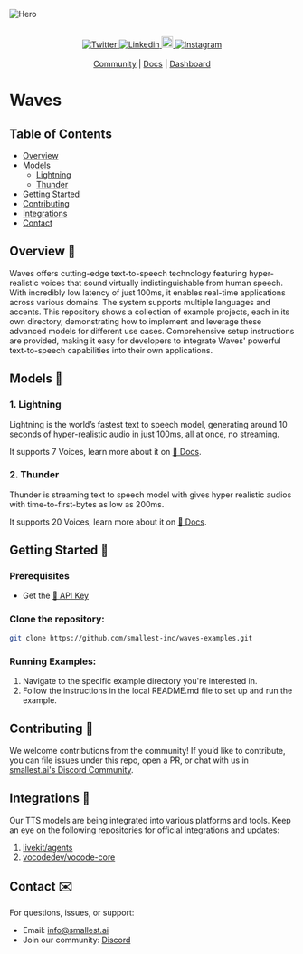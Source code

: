 ![Hero](https://github.com/user-attachments/assets/62b37e52-0e38-4c86-9515-879e43769723)   
<br>  
<div align="center">
  <a href="https://twitter.com/smallest_AI">
    <img src="https://img.shields.io/twitter/url/https/twitter.com/smallest_AI.svg?style=social&label=Follow%20smallest_AI" alt="Twitter">
  </a>
  <a href="https://www.linkedin.com/company/smallest">
    <img src="https://img.shields.io/badge/LinkedIn-Connect-blue" alt="Linkedin">
  </a>
  <a href="https://www.youtube.com/@smallest_ai">
    <img src="https://img.shields.io/static/v1?message=smallest_ai&logo=youtube&label=&color=FF0000&logoColor=white&labelColor=&style=for-the-badge" height=20 alt="Youtube">
  </a>
  <a href="https://www.instagram.com/smallest.ai/">
    <img src="https://img.shields.io/badge/Instagram-Follow-E4405F?style=social&logo=instagram" alt="Instagram">
  </a>
</div>
<br>  
<div align="center">
  <a href="https://discord.gg/Ub25S48hSf">Community</a> | 
  <a href="https://waves-docs.smallest.ai/">Docs</a> | 
  <a href="https://waves.smallest.ai/">Dashboard</a>
</div>

#  Waves


## Table of Contents  
- [Overview](#overview-)
- [Models](#models-)
    - [Lightning](#1-lightning)
    - [Thunder](#2-thunder)
- [Getting Started](#getting-started-)
- [Contributing](#contributing-)
- [Integrations](#integrations-)
- [Contact](#contact-%EF%B8%8F)


## Overview 📖

Waves offers cutting-edge text-to-speech technology featuring hyper-realistic voices that sound virtually indistinguishable from human speech. With incredibly low latency of just 100ms, it enables real-time applications across various domains. The system supports multiple languages and accents. This repository shows a collection of example projects, each in its own directory, demonstrating how to implement and leverage these advanced models for different use cases. Comprehensive setup instructions are provided, making it easy for developers to integrate Waves' powerful text-to-speech capabilities into their own applications.

## Models 🦾
### 1. Lightning  
Lightning is the world’s fastest text to speech model, generating around 10 seconds of hyper-realistic audio in just 100ms, all at once, no streaming.  

It supports 7 Voices, learn more about it on [🌊 Docs](https://waves-docs.smallest.ai/waves-api).

### 2. Thunder
Thunder is streaming text to speech model with gives hyper realistic audios with time-to-first-bytes as low as 200ms.  

It supports 20 Voices, learn more about it on [🌊 Docs](https://waves-docs.smallest.ai/get_streaming_speech).

## Getting Started 🚀  
### Prerequisites  
- Get the [🌊 API Key](https://waves.smallest.ai/apikeys)

### Clone the repository:  
```bash
git clone https://github.com/smallest-inc/waves-examples.git
```  
### Running Examples:
1. Navigate to the specific example directory you're interested in.
2. Follow the instructions in the local README.md file to set up and run the example.

## Contributing 🌱
We welcome contributions from the community! If you’d like to contribute, you can file issues under this repo, open a PR, or chat with us in [smallest.ai's Discord Community](https://discord.gg/Ub25S48hSf).  

## Integrations 🧩
Our TTS models are being integrated into various platforms and tools. Keep an eye on the following repositories for official integrations and updates:  

1. [livekit/agents](https://github.com/livekit/agents/pull/890)  
2. [vocodedev/vocode-core](https://github.com/vocodedev/vocode-core/pull/721)

## Contact ✉️
For questions, issues, or support:

- Email: info@smallest.ai   
- Join our community: [Discord](https://discord.gg/Ub25S48hSf)
